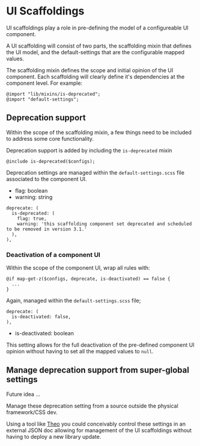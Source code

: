 # UI Scaffoldings 

UI scaffoldings play a role in pre-defining the model of a configureable UI component. 

A UI scaffolding will consist of two parts, the scaffolding mixin that defines the UI model, and the default-settings that are the configurable mapped values. 

The scaffolding mixin defines the scope and initial opinion of the UI component. Each scaffolding will clearly define it's dependencies at the component level. For example: 

```
@import "lib/mixins/is-deprecated";
@import "default-settings";
```

## Deprecation support

Within the scope of the scaffolding mixin, a few things need to be included to address some core functionality.

Deprecation support is added by including the `is-deprecated` mixin

```
@include is-deprecated($configs);
```

Deprecation settings are managed within the `default-settings.scss` file associated to the component UI.

* flag: boolean
* warning: string

```
deprecate: (
  is-deprecated: (
    flag: true,
    warning: 'this scaffolding component set deprecated and scheduled to be removed in version 3.1.'
  ),
),
```

### Deactivation of a component UI

Within the scope of the component UI, wrap all rules with: 

```
@if map-get-z($configs, deprecate, is-deactivated) == false {
  ...
}
```

Again, managed within the `default-settings.scss` file; 

```
deprecate: (
  is-deactivated: false,
),
```

* is-deactivated: boolean

This setting allows for the full deactivation of the pre-defined component UI opinion without having to set all the mapped values to `null`. 


## Manage deprecation support from super-global settings

Future idea ...

Manage these deprecation setting from a source outside the physical framework/CSS dev. 

Using a tool like [Theo](https://github.com/salesforce-ux/theo) you could conceivably control these settings in an external JSON doc allowing for management of the UI scaffoldings without having to deploy a new library update. 














